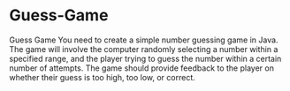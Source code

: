 # Guess-Game
Guess Game You need to create a simple number guessing game in Java. The game will involve the computer randomly selecting a number within a specified range, and the player trying to guess the number within a certain number of attempts. The game should provide feedback to the player on whether their guess is too high, too low, or correct.

